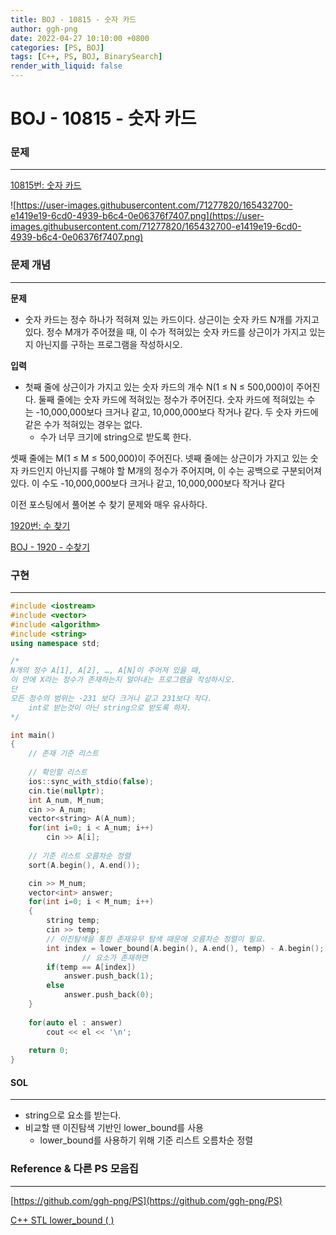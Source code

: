 ```yaml
---
title: BOJ - 10815 - 숫자 카드
author: ggh-png
date: 2022-04-27 10:10:00 +0800
categories: [PS, BOJ]
tags: [C++, PS, BOJ, BinarySearch]
render_with_liquid: false
---
```


# BOJ - 10815 - 숫자 카드

### 문제

---

[10815번: 숫자 카드](http://acmicpc.net/problem/10815)

![https://user-images.githubusercontent.com/71277820/165432700-e1419e19-6cd0-4939-b6c4-0e06376f7407.png](https://user-images.githubusercontent.com/71277820/165432700-e1419e19-6cd0-4939-b6c4-0e06376f7407.png)

### 문제 개념

---

**문제**

- 숫자 카드는 정수 하나가 적혀져 있는 카드이다. 상근이는 숫자 카드 N개를 가지고 있다. 정수 M개가 주어졌을 때, 이 수가 적혀있는 숫자 카드를 상근이가 가지고 있는지 아닌지를 구하는 프로그램을 작성하시오.

**입력**

- 첫째 줄에 상근이가 가지고 있는 숫자 카드의 개수 N(1 ≤ N ≤ 500,000)이 주어진다. 둘째 줄에는 숫자 카드에 적혀있는 정수가 주어진다. 숫자 카드에 적혀있는 수는 -10,000,000보다 크거나 같고, 10,000,000보다 작거나 같다. 두 숫자 카드에 같은 수가 적혀있는 경우는 없다.
    - 수가 너무 크기에 string으로 받도록 한다.

셋째 줄에는 M(1 ≤ M ≤ 500,000)이 주어진다. 넷째 줄에는 상근이가 가지고 있는 숫자 카드인지 아닌지를 구해야 할 M개의 정수가 주어지며, 이 수는 공백으로 구분되어져 있다. 이 수도 -10,000,000보다 크거나 같고, 10,000,000보다 작거나 같다

이전 포스팅에서 풀어본 수 찾기 문제와 매우 유사하다. 

[1920번: 수 찾기](https://www.acmicpc.net/problem/1920)

[BOJ - 1920 - 수찾기](https://ggh-png.github.io/posts/BOJ-1920/)

### 구현

---

```cpp
#include <iostream>
#include <vector>
#include <algorithm>
#include <string>
using namespace std;

/* 
N개의 정수 A[1], A[2], …, A[N]이 주어져 있을 때,
이 안에 X라는 정수가 존재하는지 알아내는 프로그램을 작성하시오.
단
모든 정수의 범위는 -231 보다 크거나 같고 231보다 작다. 
    int로 받는것이 아닌 string으로 받도록 하자.
*/

int main()
{
    // 존재 기준 리스트
    
    // 확인할 리스트
    ios::sync_with_stdio(false);
    cin.tie(nullptr);
    int A_num, M_num;
    cin >> A_num;
    vector<string> A(A_num);
    for(int i=0; i < A_num; i++)
        cin >> A[i];
    
    // 기준 리스트 오름차순 정렬 
    sort(A.begin(), A.end());

    cin >> M_num;
    vector<int> answer;
    for(int i=0; i < M_num; i++)
    {
        string temp;
        cin >> temp;
        // 이진탐색을 통한 존재유무 탐색 때문에 오름차순 정렬이 필요.
        int index = lower_bound(A.begin(), A.end(), temp) - A.begin();
				// 요소가 존재하면
        if(temp == A[index])
            answer.push_back(1);
        else
            answer.push_back(0);
    }
    
    for(auto el : answer)
        cout << el << '\n';
    
    return 0;
}
```

#### SOL

---

- string으로 요소를 받는다.
- 비교할 땐 이진탐색 기반인 lower_bound를 사용
    - lower_bound를 사용하기 위해 기준 리스트 오름차순 정렬

### Reference & 다른 PS 모음집

---

[https://github.com/ggh-png/PS](https://github.com/ggh-png/PS)

[C++ STL lower_bound ( )](https://ggh-png.github.io/posts/cpp-stl-lowerBound/)